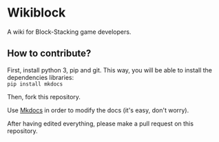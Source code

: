 # Wikiblock
A wiki for Block-Stacking game developers.

## How to contribute?
First, install python 3, pip and git. This way, you will be able to install the dependencies libraries: <br>
```pip install mkdocs```

Then, fork this repository.

Use [Mkdocs](https://www.mkdocs.org/) in order to modify the docs (it's easy, don't worry).

After having edited everything, please make a pull request on this repository.